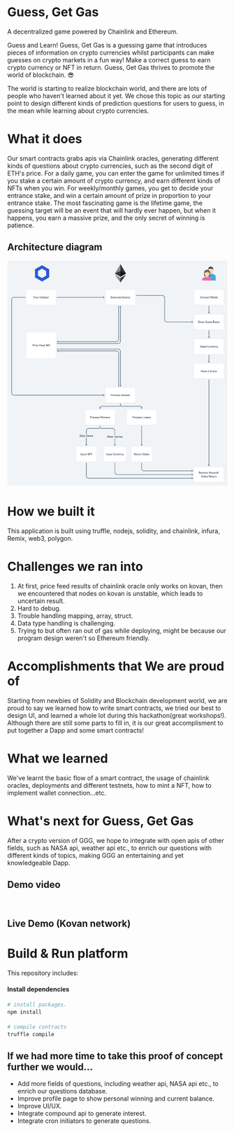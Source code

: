 # Guess, Get Gas
A decentralized game powered by Chainlink and Ethereum.

Guess and Learn!
Guess, Get Gas is a guessing game that introduces pieces of information on crypto currencies whilst participants can make guesses on crypto markets in a fun way! Make a correct guess to earn crypto currency or NFT in return. Guess, Get Gas thrives to promote the world of blockchain. :sunglasses:

The world is starting to realize blockchain world, and there are lots of people who haven't learned about it yet. We chose this topic as our starting point to design different kinds of prediction questions for users to guess, in the mean while learning about crypto currencies. 

# What it does

Our smart contracts grabs apis via Chainlink oracles, generating different kinds of questions about crypto currencies, such as the second digit of ETH's price.
For a daily game, you can enter the game for unlimited times if you stake a certain amount of crypto currency, and earn different kinds of NFTs when you win. For weekly/monthly games, you get to decide your entrance stake, and win a certain amount of prize in proportion to your entrance stake. The most fascinating game is the lifetime game, the guessing target will be an event that will hardly ever happen, but when it happens, you earn a massive prize, and the only secret of winning is patience.

## Architecture diagram

<img src="src/ggg-flowchart-2.png">

# How we built it
This application is built using truffle, nodejs, solidity, and chainlink, infura, Remix, web3, polygon.

# Challenges we ran into

1. At first, price feed results of chainlink oracle only works on kovan, then we encountered that nodes on kovan is unstable, which leads to uncertain result.
2. Hard to debug.
3. Trouble handling mapping, array, struct.
4. Data type handling is challenging.
5. Trying to but often ran out of gas while deploying, might be because our program design weren't so Ethereum friendly.


# Accomplishments that We are proud of

Starting from newbies of Solidity and Blockchain development world, we are proud to say we learned how to write smart contracts, we tried our best to design UI, and learned a whole lot during this hackathon(great workshops!). Although there are still some parts to fill in, it is our great accomplisment to put together a Dapp and some smart contracts!

# What we learned

We've learnt the basic flow of a smart contract, the usage of chainlink oracles, deployments and different testnets, how to mint a NFT, how to implement wallet connection...etc.

# What's next for Guess, Get Gas

After a crypto version of GGG, we hope to integrate with open apis of other fields, such as NASA api, weather api etc., to enrich our questions with different kinds of topics, making GGG an entertaining and yet knowledgeable Dapp.


## Demo video

<p align="center">
   <a target="_blank" href="">
    <img src=""/>
   </a>
</p>

## Live Demo (Kovan network)


# Build & Run platform
This repository includes:

#### Install dependencies

```sh
# install packages. 
npm install

# compile contracts
truffle compile
```

## If we had more time to take this proof of concept further we would...
* Add more fields of questions, including weather api, NASA api etc., to enrich our questions database.
* Improve profile page to show personal winning and current balance.
* Improve UI/UX.
* Integrate compound api to generate interest.
* Integrate cron initiators to generate questions.
